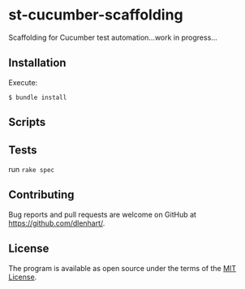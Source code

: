 # st-cucumber-scaffolding

Scaffolding for Cucumber test automation...work in progress...

## Installation

Execute:

    $ bundle install

## Scripts


## Tests

run `rake spec`

## Contributing

Bug reports and pull requests are welcome on GitHub at https://github.com/dlenhart/.

## License

The program is available as open source under the terms of the [MIT License](https://opensource.org/licenses/MIT).
